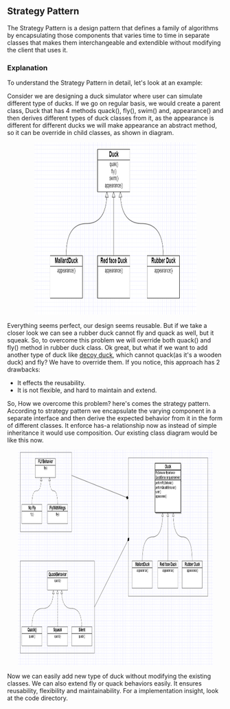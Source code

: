 ## Strategy Pattern

The Strategy Pattern is a design pattern that defines a family of algorithms by encapsulating those components that varies time to time in separate classes that makes them interchangeable and extendible without modifying the client that uses it.

### Explanation

To understand the Strategy Pattern in detail, let's look at an example:

Consider we are designing a duck simulator where user can simulate different type of ducks. If we go on regular basis, we would create a parent class, Duck that has 4 methods quack(), fly(), swim() and, appearance() and then derives different types of duck classes from it, as the appearance is different for different ducks we will make appearance an abstract method, so it can be override in child classes, as shown in diagram. 

<p align="center" >
<img width="75%" height="400" src="./diagrams/duck-class.png" alt="Duck Class Diagram" />
</p>

Everything seems perfect, our design seems reusable. But if we take a closer look we can see a rubber duck cannot fly and quack as well, but it squeak. So, to overcome this problem we will override both quack() and fly() method in rubber duck class. Ok great, but what if we want to add another type of duck like [decoy duck](https://en.wikipedia.org/wiki/Duck_decoy_(model)), which cannot quack(as it's a wooden duck) and fly? We have to override them. If you notice, this approach has 2 drawbacks: 
- It effects the reusability.
- It is not flexible, and hard to maintain and extend.

So, How we overcome this problem? here's comes the strategy pattern. According to strategy pattern we encapsulate the varying component in a separate interface and then derive the expected behavior from it in the form of different classes. It enforce has-a relationship now as instead of simple inheritance it would use composition. Our existing class diagram would be like this now.
<p align="center" >
<img width="90%" height="500" src="./diagrams/strategy.png" alt="Duck Class Diagram" />
</p>

Now we can easily add new type of duck without modifying the existing classes. We can also extend fly or quack behaviors easily. It ensures reusability, flexibility and maintainability. For a implementation insight, look at the code directory.
